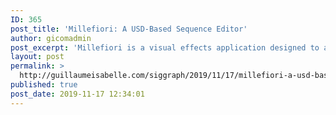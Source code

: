 ```yaml
---
ID: 365
post_title: 'Millefiori: A USD-Based Sequence Editor'
author: gicomadmin
post_excerpt: 'Millefiori is a visual effects application designed to allow users to view and edit a series of large scenes, leveraging Pixar Universal Scene Description in its core, and Qt/QML for the UI components. While Millefiori was initiated as a sequence editor, its USD-based core has since formed the basis of the entire pipeline at Mill Film, from editing a USD stage to generating a review QuickTime. Development of the technology was a successful collaboration of developers led by Mill Film, MPC R&D, and Technicolor Research and Innovation.'
layout: post
permalink: >
  http://guillaumeisabelle.com/siggraph/2019/11/17/millefiori-a-usd-based-sequence-editor/
published: true
post_date: 2019-11-17 12:34:01
---
```

<!-- wp:paragraph -->



<!-- /wp:paragraph -->

<!-- wp:block {"ref":367} /-->

<!-- wp:block {"ref":372} /-->